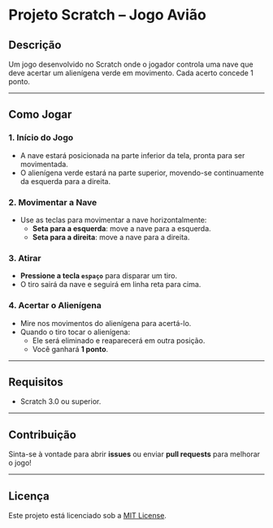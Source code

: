 # Projeto Scratch – Jogo Avião

## Descrição
Um jogo desenvolvido no Scratch onde o jogador controla uma nave que deve acertar um alienígena verde em movimento. Cada acerto concede 1 ponto.

---

## Como Jogar

### 1. Início do Jogo
- A nave estará posicionada na parte inferior da tela, pronta para ser movimentada.
- O alienígena verde estará na parte superior, movendo-se continuamente da esquerda para a direita.

### 2. Movimentar a Nave
- Use as teclas para movimentar a nave horizontalmente:
  - **Seta para a esquerda**: move a nave para a esquerda.
  - **Seta para a direita**: move a nave para a direita.

### 3. Atirar
- **Pressione a tecla `espaço`** para disparar um tiro.
- O tiro sairá da nave e seguirá em linha reta para cima.

### 4. Acertar o Alienígena
- Mire nos movimentos do alienígena para acertá-lo.
- Quando o tiro tocar o alienígena:
  - Ele será eliminado e reaparecerá em outra posição.
  - Você ganhará **1 ponto**.

---

## Requisitos
- Scratch 3.0 ou superior.

---

## Contribuição
Sinta-se à vontade para abrir **issues** ou enviar **pull requests** para melhorar o jogo!

---

## Licença
Este projeto está licenciado sob a [MIT License](LICENSE).
